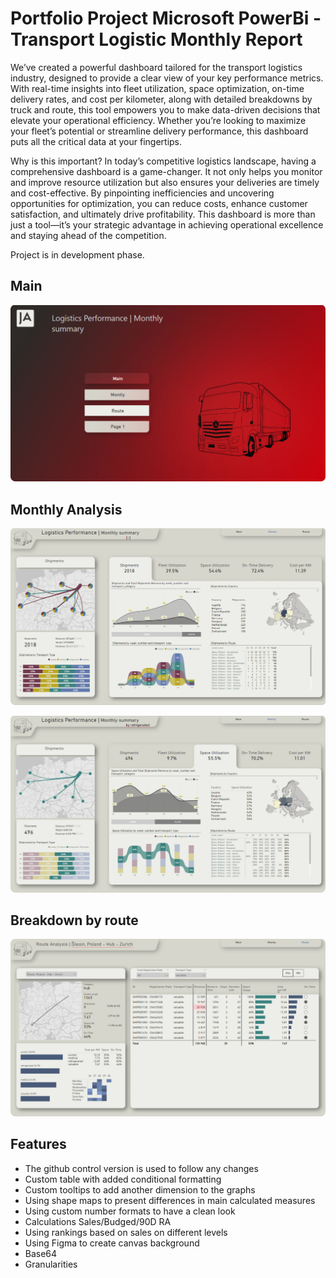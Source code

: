 # Portfolio Project Microsoft PowerBi - Transport Logistic Monthly Report

We’ve created a powerful dashboard tailored for the transport logistics industry, designed to provide a clear view of your key performance metrics. With real-time insights into fleet utilization, space optimization, on-time delivery rates, and cost per kilometer, along with detailed breakdowns by truck and route, this tool empowers you to make data-driven decisions that elevate your operational efficiency. Whether you’re looking to maximize your fleet’s potential or streamline delivery performance, this dashboard puts all the critical data at your fingertips.

Why is this important? In today’s competitive logistics landscape, having a comprehensive dashboard is a game-changer. It not only helps you monitor and improve resource utilization but also ensures your deliveries are timely and cost-effective. By pinpointing inefficiencies and uncovering opportunities for optimization, you can reduce costs, enhance customer satisfaction, and ultimately drive profitability. This dashboard is more than just a tool—it’s your strategic advantage in achieving operational excellence and staying ahead of the competition.

Project is in development phase.

## Main

![alt text](https://github.com/pawelkulakowski/powerbi_portfolio_project_seven/blob/master/project_01.jpg?raw=true)

## Monthly Analysis

![alt text](https://github.com/pawelkulakowski/powerbi_portfolio_project_seven/blob/master/project_02.jpg?raw=true)

![alt text](https://github.com/pawelkulakowski/powerbi_portfolio_project_seven/blob/master/project_03.jpg?raw=true)

## Breakdown by route

![alt text](https://github.com/pawelkulakowski/powerbi_portfolio_project_seven/blob/master/project_04.jpg?raw=true)






## Features
- The github control version is used to follow any changes
- Custom table with added conditional formatting
- Custom tooltips to add another dimension to the graphs
- Using shape maps to present differences in main calculated measures
- Using custom number formats to have a clean look
- Calculations Sales/Budged/90D RA
- Using rankings based on sales on different levels
- Using Figma to create canvas background
- Base64
- Granularities